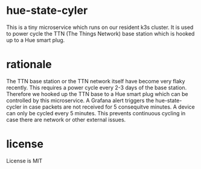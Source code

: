 # hue-state-cyler
This is a tiny microservice which runs on our resident k3s cluster.
It is used to power cycle the TTN (The Things Network) base station
which is hooked up to a Hue smart plug. 

# rationale
The TTN base station or the TTN network itself have become very 
flaky recently. This requires a power cycle every 2-3 days of the base station.
Therefore we hooked up the TTN base to a Hue smart plug which can be controlled
by this microservice. A Grafana alert triggers the hue-state-cycler in case packets
 are not received for 5 consequitve minutes. A device can only be cycled every 
5 minutes. This prevents continuous cycling in case there are network or other external
issues.

# license
License is MIT
